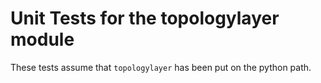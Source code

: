 # Unit Tests for the topologylayer module

These tests assume that `topologylayer` has been put on the python path.
